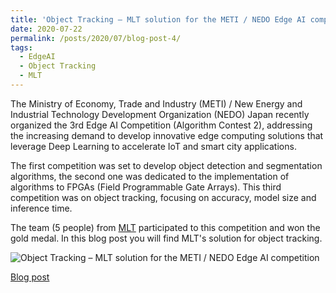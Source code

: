 ```yaml
---
title: 'Object Tracking – MLT solution for the METI / NEDO Edge AI competition'
date: 2020-07-22
permalink: /posts/2020/07/blog-post-4/
tags:
  - EdgeAI
  - Object Tracking
  - MLT
---
```


The Ministry of Economy, Trade and Industry (METI) / New Energy and Industrial Technology Development Organization (NEDO) Japan recently organized the 3rd Edge AI Competition (Algorithm Contest 2), addressing the increasing demand to develop innovative edge computing solutions that leverage Deep Learning to accelerate IoT and smart city applications.

The first competition was set to develop object detection and segmentation algorithms, the second one was dedicated to the implementation of algorithms to FPGAs (Field Programmable Gate Arrays). This third competition was on object tracking, focusing on accuracy, model size and inference time.

The team (5 people) from [MLT](https://mltokyo.ai) participated to this competition and won the gold medal. In this blog post you will find MLT's solution for object tracking. 

![Object Tracking – MLT solution for the METI / NEDO Edge AI competition](https://alisher-ai.github.io/files/2020-07-22-blog-post-4.gif)

[Blog post](https://medium.com/@mltai/object-tracking-mlt-solution-for-the-meti-nedo-edge-ai-competition-5e83af5b54a8)
